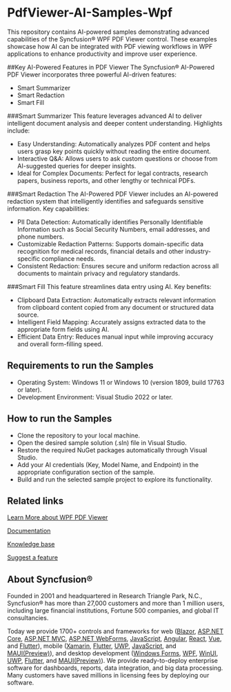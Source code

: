 # PdfViewer-AI-Samples-Wpf
This repository contains AI-powered samples demonstrating advanced capabilities of the Syncfusion® WPF PDF Viewer control. These examples showcase how AI can be integrated with PDF viewing workflows in WPF applications to enhance productivity and improve user experience.

##Key AI-Powered Features in PDF Viewer
The Syncfusion® AI-Powered PDF Viewer incorporates three powerful AI-driven features:

* Smart Summarizer
* Smart Redaction
* Smart Fill

###Smart Summarizer
This feature leverages advanced AI to deliver intelligent document analysis and deeper content understanding. Highlights include:

* Easy Understanding: Automatically analyzes PDF content and helps users grasp key points quickly without reading the entire document.
* Interactive Q&A: Allows users to ask custom questions or choose from AI-suggested queries for deeper insights.
* Ideal for Complex Documents: Perfect for legal contracts, research papers, business reports, and other lengthy or technical PDFs.

###Smart Redaction
The AI-Powered PDF Viewer includes an AI-powered redaction system that intelligently identifies and safeguards sensitive information. Key capabilities:

* PII Data Detection: Automatically identifies Personally Identifiable Information such as Social Security Numbers, email addresses, and phone numbers.
* Customizable Redaction Patterns: Supports domain-specific data recognition for medical records, financial details and other industry-specific compliance needs.
* Consistent Redaction: Ensures secure and uniform redaction across all documents to maintain privacy and regulatory standards.

###Smart Fill
This feature streamlines data entry using AI. Key benefits:

* Clipboard Data Extraction: Automatically extracts relevant information from clipboard content copied from any document or structured data source.
* Intelligent Field Mapping: Accurately assigns extracted data to the appropriate form fields using AI.
* Efficient Data Entry: Reduces manual input while improving accuracy and overall form-filling speed.

## Requirements to run the Samples
* Operating System: Windows 11 or Windows 10 (version 1809, build 17763 or later).
* Development Environment: Visual Studio 2022 or later.

## How to run the Samples
* Clone the repository to your local machine.
* Open the desired sample solution (.sln) file in Visual Studio.
* Restore the required NuGet packages automatically through Visual Studio.
* Add your AI credentials (Key, Model Name, and Endpoint) in the appropriate configuration section of the sample.
* Build and run the selected sample project to explore its functionality.

## Related links

[Learn More about WPF PDF Viewer](https://www.syncfusion.com/pdf-viewer-sdk/wpf-pdf-viewer?utm_source=github&utm_medium=listing&utm_campaign=winforms-pdf-viewer-github-samples)

[Documentation](https://help.syncfusion.com/document-processing/pdf/pdf-viewer/wpf/getting-started)

[Knowledge base](https://www.syncfusion.com/kb?utm_source=github&utm_medium=listing&utm_campaign=winforms-pdf-viewer-github-samples)

[Suggest a feature](https://www.syncfusion.com/feedback/wpf)

## About Syncfusion&reg;

Founded in 2001 and headquartered in Research Triangle Park, N.C., Syncfusion&reg; has more than 27,000 customers and more than 1 million users, including large financial institutions, Fortune 500 companies, and global IT consultancies.

Today we provide 1700+ controls and frameworks for web ([Blazor](https://www.syncfusion.com/blazor-components?utm_source=github&utm_medium=listing&utm_campaign=winforms-pdf-viewer-github-samples), [ASP.NET Core](https://www.syncfusion.com/aspnet-core-ui-controls?utm_source=github&utm_medium=listing&utm_campaign=winforms-pdf-viewer-github-samples), [ASP.NET MVC](https://www.syncfusion.com/aspnet-mvc-ui-controls?utm_source=github&utm_medium=listing&utm_campaign=winforms-pdf-viewer-github-samples), [ASP.NET WebForms](https://www.syncfusion.com/jquery/aspnet-webforms-ui-controls?utm_source=github&utm_medium=listing&utm_campaign=winforms-pdf-viewer-github-samples), [JavaScript](https://www.syncfusion.com/javascript-ui-controls?utm_source=github&utm_medium=listing&utm_campaign=winforms-pdf-viewer-github-samples), [Angular](https://www.syncfusion.com/angular-ui-components?utm_source=github&utm_medium=listing&utm_campaign=winforms-pdf-viewer-github-samples), [React](https://www.syncfusion.com/react-ui-components?utm_source=github&utm_medium=listing&utm_campaign=winforms-pdf-viewer-github-samples), [Vue](https://www.syncfusion.com/vue-ui-components?utm_source=github&utm_medium=listing&utm_campaign=winforms-pdf-viewer-github-samples), and [Flutter](https://www.syncfusion.com/flutter-widgets?utm_source=github&utm_medium=listing&utm_campaign=winforms-pdf-viewer-github-samples)), mobile ([Xamarin](https://www.syncfusion.com/xamarin-ui-controls?utm_source=github&utm_medium=listing&utm_campaign=winforms-pdf-viewer-github-samples), [Flutter](https://www.syncfusion.com/flutter-widgets?utm_source=github&utm_medium=listing&utm_campaign=winforms-pdf-viewer-github-samples), [UWP](https://www.syncfusion.com/uwp-ui-controls?utm_source=github&utm_medium=listing&utm_campaign=winforms-pdf-viewer-github-samples), [JavaScript](https://www.syncfusion.com/javascript-ui-controls?utm_source=github&utm_medium=listing&utm_campaign=winforms-pdf-viewer-github-samples), and [MAUI(Preview)](https://www.syncfusion.com/maui-controls?utm_source=github&utm_medium=listing&utm_campaign=winforms-pdf-viewer-github-samples)), and desktop development ([Windows Forms](https://www.syncfusion.com/winforms-ui-controls?utm_source=github&utm_medium=listing&utm_campaign=winforms-pdf-viewer-github-samples), [WPF](https://www.syncfusion.com/wpf-ui-controls?utm_source=github&utm_medium=listing&utm_campaign=winforms-pdf-viewer-github-samples), [WinUI](https://www.syncfusion.com/winui-controls?utm_source=github&utm_medium=listing&utm_campaign=winforms-pdf-viewer-github-samples), [UWP](https://www.syncfusion.com/uwp-ui-controls?utm_source=github&utm_medium=listing&utm_campaign=winforms-pdf-viewer-github-samples), [Flutter](https://www.syncfusion.com/flutter-widgets?utm_source=github&utm_medium=listing&utm_campaign=winforms-pdf-viewer-github-samples), and [MAUI(Preview)](https://www.syncfusion.com/maui-controls?utm_source=github&utm_medium=listing&utm_campaign=winforms-pdf-viewer-github-samples)). We provide ready-to-deploy enterprise software for dashboards, reports, data integration, and big data processing. Many customers have saved millions in licensing fees by deploying our software.